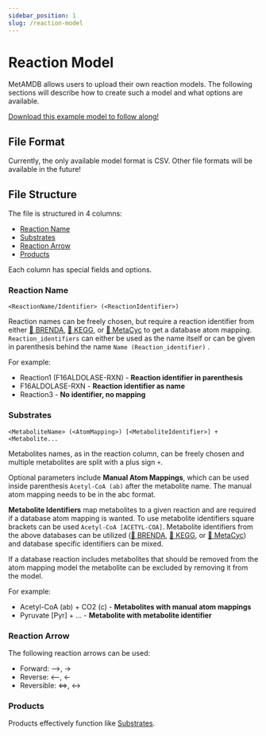```yaml
---
sidebar_position: 1
slug: /reaction-model
---
```


# Reaction Model

MetAMDB allows users to upload their own reaction models. The following sections will describe how to create such a model and what options are available.

[Download this example model to follow along!](../assets/example_model.csv)

<!-- ![Reaction Model Upload](../assets/video/metamdb_upload.gif) -->

## File Format
Currently, the only available model format is CSV. Other file formats will be available in the future!

## File Structure
The file is structured in 4 columns: 
- [Reaction Name](/metamdb-docs/atom-mapping/reaction-model#reaction-name)
- [Substrates](/metamdb-docs/atom-mapping/reaction-model#substrates)
- [Reaction Arrow](/metamdb-docs/atom-mapping/reaction-model#reaction-arrow)
- [Products](/metamdb-docs/atom-mapping/reaction-model#products)

Each column has special fields and options.

### Reaction Name
```<ReactionName/Identifier> (<ReactionIdentifier>)```

Reaction names can be freely chosen, but require a reaction identifier from either [:link: BRENDA](https://www.brenda-enzymes.org/), [:link: KEGG](https://www.genome.jp/kegg/), or [:link: MetaCyc](https://metacyc.org/) to get a database atom mapping. `Reaction_identifiers` can either be used as the name itself or can be given in parenthesis behind the name `Name (Reaction_identifier)` .

For example:
- Reaction1 (F16ALDOLASE-RXN) - **Reaction identifier in parenthesis**
- F16ALDOLASE-RXN - **Reaction identifier as name**
- Reaction3 - **No identifier, no mapping**

### Substrates
```<MetaboliteName> (<AtomMapping>) [<MetaboliteIdentifier>] + <Metabolite...```

Metabolites names, as in the reaction column, can be freely chosen and multiple metabolites are split with a plus sign `+`.

Optional parameters include **Manual Atom Mappings**, which can be used inside parenthesis `Acetyl-CoA (ab)` after the metabolite name. The manual atom mapping needs to be in the abc format.

**Metabolite Identifiers** map metabolites to a given reaction and are required if a database atom mapping is wanted. To use metabolite identifiers square brackets can be used `Acetyl-CoA [ACETYL-COA]`. Metabolite identifiers from the above databases can be utilized ([:link: BRENDA](https://www.brenda-enzymes.org/), [:link: KEGG](https://www.genome.jp/kegg/), or [:link: MetaCyc](https://metacyc.org/)) and database specific identifiers can be mixed.

If a database reaction includes metabolites that should be removed from the atom mapping model the metabolite can be excluded by removing it from the model.

For example:
- Acetyl-CoA (ab) + CO2 (c) - **Metabolites with manual atom mappings**
- Pyruvate [Pyr] + ... - **Metabolite with metabolite identifier**

### Reaction Arrow
The following reaction arrows can be used:
- Forward: -->, ->
- Reverse: <--, <-
- Reversible: <=>, <->

### Products
Products effectively function like [Substrates](/metamdb-docs/atom-mapping/reaction-model#substrates).